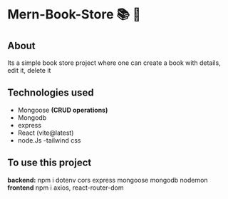 # Mern-Book-Store 📚 🏪

## About
Its a simple book store project where one can create a book with details, edit it, delete it

## Technologies used
- Mongoose **(CRUD operations)**
- Mongodb
- express
- React (vite@latest)
- node.Js
-tailwind css

## To use this project
**backend:** npm i dotenv cors express mongoose mongodb nodemon 
**frontend** npm i axios, react-router-dom 
```
